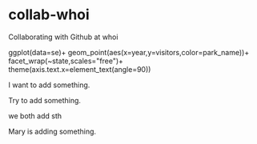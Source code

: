 # collab-whoi
Collaborating with Github at whoi

ggplot(data=se)+
geom_point(aes(x=year,y=visitors,color=park_name))+
  facet_wrap(~state,scales="free")+
  theme(axis.text.x=element_text(angle=90))


I want to add something.

Try to add something.

we both add sth

Mary is adding something.

